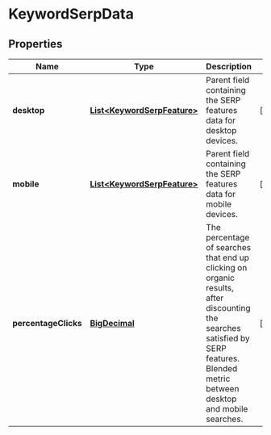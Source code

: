 # KeywordSerpData

## Properties
Name | Type | Description | Notes
------------ | ------------- | ------------- | -------------
**desktop** | [**List&lt;KeywordSerpFeature&gt;**](KeywordSerpFeature.md) | Parent field containing the SERP features data for desktop devices. |  [optional]
**mobile** | [**List&lt;KeywordSerpFeature&gt;**](KeywordSerpFeature.md) | Parent field containing the SERP features data for mobile devices. |  [optional]
**percentageClicks** | [**BigDecimal**](BigDecimal.md) | The percentage of searches that end up clicking on organic results, after discounting the searches satisfied by SERP features. Blended metric between desktop and mobile searches. |  [optional]
